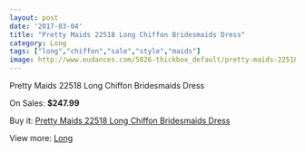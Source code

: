 ```yaml
---
layout: post
date: '2017-03-04'
title: "Pretty Maids 22518 Long Chiffon Bridesmaids Dress"
category: Long
tags: ["long","chiffon","sale","style","maids"]
image: http://www.eudances.com/5826-thickbox_default/pretty-maids-22518-long-chiffon-bridesmaids-dress.jpg
---
```

Pretty Maids 22518 Long Chiffon Bridesmaids Dress

On Sales: **$247.99**
<a href="https://www.eudances.com/en/long/2047-pretty-maids-22518-long-chiffon-bridesmaids-dress.html"><amp-img layout="responsive" width="600" height="600" src="//www.eudances.com/5826-thickbox_default/pretty-maids-22518-long-chiffon-bridesmaids-dress.jpg" alt="Pretty Maids 22518 Long Chiffon Bridesmaids Dress 0" /></a>
<a href="https://www.eudances.com/en/long/2047-pretty-maids-22518-long-chiffon-bridesmaids-dress.html"><amp-img layout="responsive" width="600" height="600" src="//www.eudances.com/5828-thickbox_default/pretty-maids-22518-long-chiffon-bridesmaids-dress.jpg" alt="Pretty Maids 22518 Long Chiffon Bridesmaids Dress 1" /></a>
<a href="https://www.eudances.com/en/long/2047-pretty-maids-22518-long-chiffon-bridesmaids-dress.html"><amp-img layout="responsive" width="600" height="600" src="//www.eudances.com/5827-thickbox_default/pretty-maids-22518-long-chiffon-bridesmaids-dress.jpg" alt="Pretty Maids 22518 Long Chiffon Bridesmaids Dress 2" /></a>

Buy it: [Pretty Maids 22518 Long Chiffon Bridesmaids Dress](https://www.eudances.com/en/long/2047-pretty-maids-22518-long-chiffon-bridesmaids-dress.html "Pretty Maids 22518 Long Chiffon Bridesmaids Dress")

View more: [Long](https://www.eudances.com/en/21-long "Long")